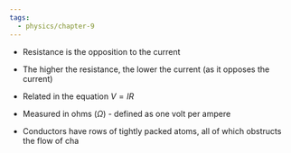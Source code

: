 ```yaml
---
tags:
  - physics/chapter-9
---
```

- Resistance is the opposition to the current
- The higher the resistance, the lower the current (as it opposes the current)
- Related in the equation $V=IR$
- Measured in ohms ($\Omega$) - defined as one volt per ampere

- Conductors have rows of tightly packed atoms, all of which obstructs the flow of cha
